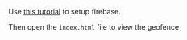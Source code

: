 Use [this tutorial](https://medium.com/@abdelhedihlel/upload-files-to-firebase-storage-using-python-782213060064) to setup firebase.

Then open the `index.html` file to view the geofence
